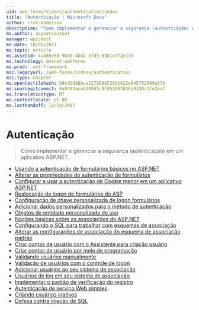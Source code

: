 ```yaml
---
uid: web-forms/videos/authentication/index
title: "Autenticação | Microsoft Docs"
author: rick-anderson
description: "Como implementar e gerenciar a segurança (autenticação) em um aplicativo ASP.NET."
ms.author: aspnetcontent
manager: wpickett
ms.date: 10/05/2011
ms.topic: article
ms.assetid: 4a365e58-9b18-4bd2-bfd5-6981e7f2e179
ms.technology: dotnet-webforms
ms.prod: .net-framework
msc.legacyurl: /web-forms/videos/authentication
msc.type: chapter
ms.openlocfilehash: b9cd2d86bce12795802302b822e945762690a57b
ms.sourcegitcommit: 9a9483aceb34591c97451997036a9120c3fe2baf
ms.translationtype: MT
ms.contentlocale: pt-BR
ms.lasthandoff: 11/10/2017
---
```

<a name="authentication"></a>Autenticação
====================
> Como implementar e gerenciar a segurança (autenticação) em um aplicativo ASP.NET.


- [Usando a autenticação de formulários básicos no ASP.NET](using-basic-forms-authentication-in-aspnet.md)
- [Alterar as propriedades de autenticação de formulários](how-to-change-the-forms-authentication-properties.md)
- [Configurar e usar a autenticação de Cookie menor em um aplicativo ASP.NET](how-to-setup-and-use-cookie-less-authentication-in-an-aspnet-application.md)
- [Realocação de logon de formulários do ASP](asp-forms-login-relocation.md)
- [Configuração de chave personalizada de logon formulários](forms-login-custom-key-configuration.md)
- [Adicionar dados personalizados para o método de autenticação](add-custom-data-to-the-authentication-method.md)
- [Objetos de entidade personalizada de uso](use-custom-principal-objects.md)
- [Noções básicas sobre as associações do ASP.NET](understanding-aspnet-memberships.md)
- [Configurando o SQL para trabalhar com esquemas de associação](configuring-sql-to-work-with-membership-schemas.md)
- [Alterar as configurações de associação do esquema de associação padrão](changing-membership-settings-in-the-default-membership-schema.md)
- [Criar contas de usuário com o Assistente para criação usuário](creating-user-accounts-with-the-create-user-wizard.md)
- [Criar contas de usuário por meio de programação](creating-user-accounts-programmatically.md)
- [Validando usuários manualmente](validating-users-manually.md)
- [Validação de usuários com o controle de logon](validating-users-with-the-login-control.md)
- [Adicionar usuários ao seu sistema de associação](adding-users-to-your-membership-system.md)
- [Usuários de log em seu sistema de associação](logging-users-into-your-membership-system.md)
- [Implementar o padrão de verificação do registro](implement-the-registration-verification-pattern.md)
- [Autenticação de serviço Web simples](simple-web-service-authentication.md)
- [Criando usuários inativos](creating-inactive-users.md)
- [Defesa contra injeção de SQL](sql-injection-defense.md)
